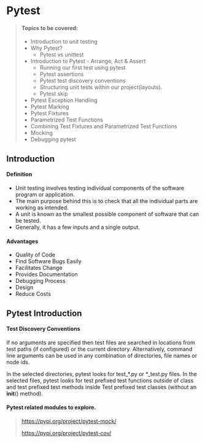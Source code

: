 # Pytest
> #### Topics to be covered:
>- Introduction to unit testing
>- Why Pytest?
>    - Pytest vs unittest
>- Introduction to Pytest - Arrange, Act & Assert
>    - Running our first test using pytest
>    - Pytest assertions
>    - Pytest test discovery conventions
>    - Structuring unit tests within our project(layouts).
>    - Pytest skip
>- Pytest Exception Handling
>- Pytest Marking
>- Pytest Fixtures
>- Parametrized Test Functions
>- Combining Test Fixtures and Parametrized Test Functions
>- Mocking
>- Debugging pytest

## Introduction
#### Definition
- Unit testing involves testing individual components of the software program or application.   
- The main purpose behind this is to check that all the individual parts are working as intended.  
- A unit is known as the smallest possible component of software that can be tested.  
- Generally, it has a few inputs and a single output.

#### Advantages
- Quality of Code
- Find Software Bugs Easily
- Facilitates Change
- Provides Documentation
- Debugging Process
- Design
- Reduce Costs

## Pytest Introduction
#### Test Discovery Conventions
If no arguments are specified then test files are searched in locations from test paths (if configured) 
or the current directory. Alternatively, command line arguments can be used in any combination of directories, 
file names or node ids.

In the selected directories, pytest looks for test_*.py or *_test.py files. 
In the selected files, pytest looks for test prefixed test functions outside of class 
and test prefixed test methods inside Test prefixed test classes (without an __init__() method).

#### Pytest related modules to explore.
>https://pypi.org/project/pytest-mock/
>
>https://pypi.org/project/pytest-cov/
 

